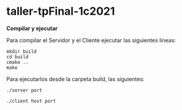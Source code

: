 # taller-tpFinal-1c2021


**Compilar y ejecutar**


Para compilar el Servidor y el Cliente ejecutar las siguientes lineas:

~~~{.bash}
mkdir build
cd build
cmake ..
make
~~~


Para ejecutarlos desde la carpeta build, las siguientes:

~~~{.bash}
./server port

./client host port
~~~
